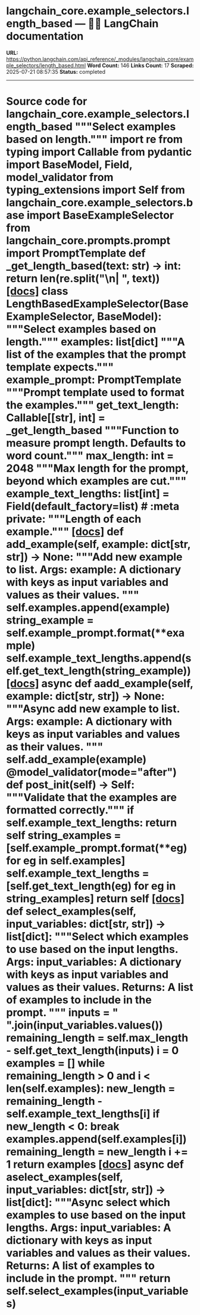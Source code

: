 # langchain_core.example_selectors.length_based — 🦜🔗 LangChain  documentation

**URL:** https://python.langchain.com/api_reference/_modules/langchain_core/example_selectors/length_based.html
**Word Count:** 146
**Links Count:** 17
**Scraped:** 2025-07-21 08:57:35
**Status:** completed

---

# Source code for langchain\_core.example\_selectors.length\_based               """Select examples based on length."""          import re     from typing import Callable          from pydantic import BaseModel, Field, model_validator     from typing_extensions import Self          from langchain_core.example_selectors.base import BaseExampleSelector     from langchain_core.prompts.prompt import PromptTemplate               def _get_length_based(text: str) -> int:         return len(re.split("\n| ", text))                              [[docs]](https://python.langchain.com/api_reference/core/example_selectors/langchain_core.example_selectors.length_based.LengthBasedExampleSelector.html#langchain_core.example_selectors.length_based.LengthBasedExampleSelector)     class LengthBasedExampleSelector(BaseExampleSelector, BaseModel):         """Select examples based on length."""              examples: list[dict]         """A list of the examples that the prompt template expects."""              example_prompt: PromptTemplate         """Prompt template used to format the examples."""              get_text_length: Callable[[str], int] = _get_length_based         """Function to measure prompt length. Defaults to word count."""              max_length: int = 2048         """Max length for the prompt, beyond which examples are cut."""              example_text_lengths: list[int] = Field(default_factory=list)  # :meta private:         """Length of each example."""                         [[docs]](https://python.langchain.com/api_reference/core/example_selectors/langchain_core.example_selectors.length_based.LengthBasedExampleSelector.html#langchain_core.example_selectors.length_based.LengthBasedExampleSelector.add_example)         def add_example(self, example: dict[str, str]) -> None:             """Add new example to list.                  Args:                 example: A dictionary with keys as input variables                     and values as their values.             """             self.examples.append(example)             string_example = self.example_prompt.format(**example)             self.example_text_lengths.append(self.get_text_length(string_example))                                        [[docs]](https://python.langchain.com/api_reference/core/example_selectors/langchain_core.example_selectors.length_based.LengthBasedExampleSelector.html#langchain_core.example_selectors.length_based.LengthBasedExampleSelector.aadd_example)         async def aadd_example(self, example: dict[str, str]) -> None:             """Async add new example to list.                  Args:                 example: A dictionary with keys as input variables                     and values as their values.             """             self.add_example(example)                             @model_validator(mode="after")         def post_init(self) -> Self:             """Validate that the examples are formatted correctly."""             if self.example_text_lengths:                 return self             string_examples = [self.example_prompt.format(**eg) for eg in self.examples]             self.example_text_lengths = [self.get_text_length(eg) for eg in string_examples]             return self                         [[docs]](https://python.langchain.com/api_reference/core/example_selectors/langchain_core.example_selectors.length_based.LengthBasedExampleSelector.html#langchain_core.example_selectors.length_based.LengthBasedExampleSelector.select_examples)         def select_examples(self, input_variables: dict[str, str]) -> list[dict]:             """Select which examples to use based on the input lengths.                  Args:                 input_variables: A dictionary with keys as input variables                    and values as their values.                  Returns:                 A list of examples to include in the prompt.             """             inputs = " ".join(input_variables.values())             remaining_length = self.max_length - self.get_text_length(inputs)             i = 0             examples = []             while remaining_length > 0 and i < len(self.examples):                 new_length = remaining_length - self.example_text_lengths[i]                 if new_length < 0:                     break                 examples.append(self.examples[i])                 remaining_length = new_length                 i += 1             return examples                                        [[docs]](https://python.langchain.com/api_reference/core/example_selectors/langchain_core.example_selectors.length_based.LengthBasedExampleSelector.html#langchain_core.example_selectors.length_based.LengthBasedExampleSelector.aselect_examples)         async def aselect_examples(self, input_variables: dict[str, str]) -> list[dict]:             """Async select which examples to use based on the input lengths.                  Args:                 input_variables: A dictionary with keys as input variables                    and values as their values.                  Returns:                 A list of examples to include in the prompt.             """             return self.select_examples(input_variables)